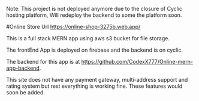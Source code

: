 Note: This project is not deployed anymore due to the closure of Cyclic hosting platform, Will redeploy the backend to some the platform soon.



#Online Store Url https://online-shop-3275b.web.app/

This is a full stack MERN app using aws s3 bucket for file storage.

The frontEnd App is deployed on firebase and the backend is on cyclic.

The backend for this app is at https://github.com/CodexX777/Online-mern-app-backend.

This site does not have any payment gateway, multi-address support and rating system but rest everything is working fine.
These features would soon be added.
